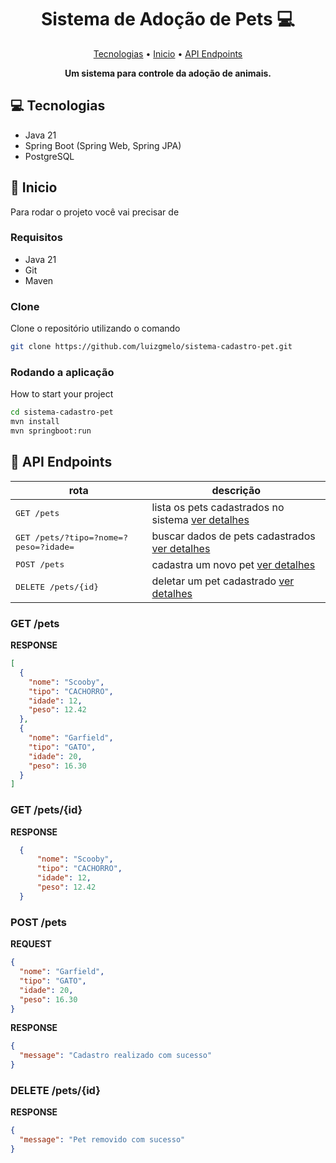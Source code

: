 <h1 align="center" style="font-weight: bold;">Sistema de Adoção de Pets 💻</h1>

<p align="center">
 <a href="#tech">Tecnologias</a> • 
 <a href="#started">Inicio</a> • 
  <a href="#routes">API Endpoints</a>
</p>

<p align="center">
    <b>Um sistema para controle da adoção de animais.</b>
</p>

<h2 id="technologies">💻 Tecnologias</h2>

- Java 21
- Spring Boot (Spring Web, Spring JPA)
- PostgreSQL


<h2 id="started">🚀 Inicio</h2>

Para rodar o projeto você vai precisar de

<h3>Requisitos</h3>

- Java 21
- Git
- Maven


<h3>Clone</h3>

Clone o repositório utilizando o comando

```bash
git clone https://github.com/luizgmelo/sistema-cadastro-pet.git
```

<h3>Rodando a aplicação</h3>

How to start your project

```bash
cd sistema-cadastro-pet
mvn install
mvn springboot:run
```

<h2 id="routes">📍 API Endpoints</h2>

| rota                                           | descrição                                          
|------------------------------------------------|-----------------------------------------------------
| <kbd>GET /pets</kbd>                           | lista os pets cadastrados no sistema [ver detalhes](#list-pet-details)
| <kbd>GET /pets/?tipo=?nome=?peso=?idade=</kbd> | buscar dados de pets cadastrados [ver detalhes](#search-pet)
| <kbd>POST /pets</kbd>                          | cadastra um novo pet [ver detalhes](#add-pet)
| <kbd>DELETE /pets/{id}</kbd>                   | deletar um pet cadastrado [ver detalhes](#delete-pet)

<h3 id="list-pet-details">GET /pets</h3>

**RESPONSE**

```json
[
  {
    "nome": "Scooby",
    "tipo": "CACHORRO",
    "idade": 12,
    "peso": 12.42
  },
  {
    "nome": "Garfield",
    "tipo": "GATO",
    "idade": 20,
    "peso": 16.30
  }
]
```

<h3 id="list-pet-details">GET /pets/{id}</h3>

**RESPONSE**

```json
  {
      "nome": "Scooby",
      "tipo": "CACHORRO",
      "idade": 12,
      "peso": 12.42
  }
```

<h3 id="add-pet">POST /pets</h3>

**REQUEST**
```json
{
  "nome": "Garfield",
  "tipo": "GATO",
  "idade": 20,
  "peso": 16.30
}
```

**RESPONSE**
```json
{
  "message": "Cadastro realizado com sucesso"
}
```

<h3 id="add-pet">DELETE /pets/{id}</h3>

**RESPONSE**
```json
{
  "message": "Pet removido com sucesso"
}
```